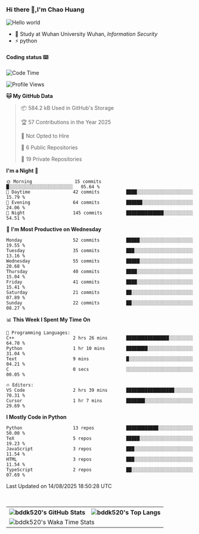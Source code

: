 ### Hi there 👋,I'm Chao Huang


<img src="https://raw.githubusercontent.com/sagar-viradiya/sagar-viradiya/master/resources/banner.png" alt="Hello world">


<br/>


- 🍻  Study at Wuhan University Wuhan, _Information Security_
- ⚡  python



#### Coding status  ⌨️

<!--START_SECTION:waka-->
![Code Time](http://img.shields.io/badge/Code%20Time-889%20hrs%2018%20mins-blue)

![Profile Views](http://img.shields.io/badge/Profile%20Views-1-blue)

**🐱 My GitHub Data** 

> 📦 584.2 kB Used in GitHub's Storage 
 > 
> 🏆 57 Contributions in the Year 2025
 > 
> 🚫 Not Opted to Hire
 > 
> 📜 6 Public Repositories 
 > 
> 🔑 19 Private Repositories 
 > 
**I'm a Night 🦉** 

```text
🌞 Morning                15 commits          █░░░░░░░░░░░░░░░░░░░░░░░░   05.64 % 
🌆 Daytime                42 commits          ████░░░░░░░░░░░░░░░░░░░░░   15.79 % 
🌃 Evening                64 commits          ██████░░░░░░░░░░░░░░░░░░░   24.06 % 
🌙 Night                  145 commits         ██████████████░░░░░░░░░░░   54.51 % 
```
📅 **I'm Most Productive on Wednesday** 

```text
Monday                   52 commits          █████░░░░░░░░░░░░░░░░░░░░   19.55 % 
Tuesday                  35 commits          ███░░░░░░░░░░░░░░░░░░░░░░   13.16 % 
Wednesday                55 commits          █████░░░░░░░░░░░░░░░░░░░░   20.68 % 
Thursday                 40 commits          ████░░░░░░░░░░░░░░░░░░░░░   15.04 % 
Friday                   41 commits          ████░░░░░░░░░░░░░░░░░░░░░   15.41 % 
Saturday                 21 commits          ██░░░░░░░░░░░░░░░░░░░░░░░   07.89 % 
Sunday                   22 commits          ██░░░░░░░░░░░░░░░░░░░░░░░   08.27 % 
```


📊 **This Week I Spent My Time On** 

```text
💬 Programming Languages: 
C++                      2 hrs 26 mins       ████████████████░░░░░░░░░   64.70 % 
Python                   1 hr 10 mins        ████████░░░░░░░░░░░░░░░░░   31.04 % 
Text                     9 mins              █░░░░░░░░░░░░░░░░░░░░░░░░   04.21 % 
C                        0 secs              ░░░░░░░░░░░░░░░░░░░░░░░░░   00.05 % 

🔥 Editors: 
VS Code                  2 hrs 39 mins       ██████████████████░░░░░░░   70.31 % 
Cursor                   1 hr 7 mins         ███████░░░░░░░░░░░░░░░░░░   29.69 % 
```

**I Mostly Code in Python** 

```text
Python                   13 repos            ████████████░░░░░░░░░░░░░   50.00 % 
TeX                      5 repos             █████░░░░░░░░░░░░░░░░░░░░   19.23 % 
JavaScript               3 repos             ███░░░░░░░░░░░░░░░░░░░░░░   11.54 % 
HTML                     3 repos             ███░░░░░░░░░░░░░░░░░░░░░░   11.54 % 
TypeScript               2 repos             ██░░░░░░░░░░░░░░░░░░░░░░░   07.69 % 
```




 Last Updated on 14/08/2025 18:50:28 UTC
<!--END_SECTION:waka-->

<br/>

<table>
  <tr>
    <th>
      <img alt="bddk520's GitHub Stats" src="https://github-readme-stats-git-masterrstaa-rickstaa.vercel.app/api?username=bddk520&show_icons=true&theme=transparent&hide_border=true" align="center" />
    </th>
    <th>
      <img alt="bddk520's Top Langs" src="https://github-readme-stats-git-masterrstaa-rickstaa.vercel.app/api/top-langs/?username=bddk520&layout=compact&theme=transparent&hide_border=true&langs_count=10&hide=CMake" align="center" /> 
    </th>
  </tr>
  <tr>
    <td colspan=2>
      <img alt="bddk520's Waka Time Stats" src="https://github-readme-stats.vercel.app/api/wakatime?username=bddk&hide_border=true&layout=compact&theme=transparent&custom_title=WorkTimeThisWeek&range=last_7_days" align="center"/>
    </td>
  </tr>
</table>
